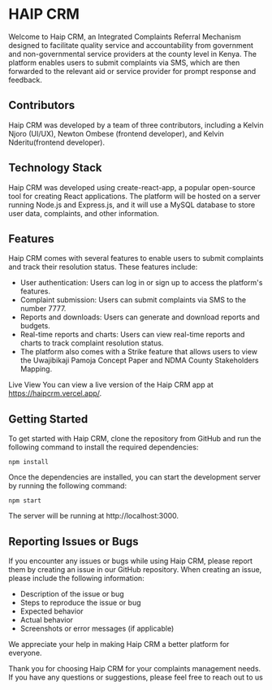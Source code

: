 # HAIP CRM
Welcome to Haip CRM, an Integrated Complaints Referral Mechanism designed to facilitate quality service and accountability from government and non-governmental service providers at the county level in Kenya. The platform enables users to submit complaints via SMS, which are then forwarded to the relevant aid or service provider for prompt response and feedback.

## Contributors
Haip CRM was developed by a team of three contributors, including a Kelvin Njoro (UI/UX), Newton Ombese (frontend developer), and Kelvin Nderitu(frontend developer).

## Technology Stack
Haip CRM was developed using create-react-app, a popular open-source tool for creating React applications. The platform will be hosted on a server running Node.js and Express.js, and it will use a MySQL database to store user data, complaints, and other information.

## Features
Haip CRM comes with several features to enable users to submit complaints and track their resolution status. These features include:

- User authentication: Users can log in or sign up to access the platform's features.
- Complaint submission: Users can submit complaints via SMS to the number 7777.
- Reports and downloads: Users can generate and download reports and budgets.
- Real-time reports and charts: Users can view real-time reports and charts to track complaint resolution status.
- The platform also comes with a Strike feature that allows users to view the Uwajibikaji Pamoja Concept Paper and NDMA County Stakeholders Mapping.

Live View
You can view a live version of the Haip CRM app at https://haipcrm.vercel.app/.

## Getting Started
To get started with Haip CRM, clone the repository from GitHub and run the following command to install the required dependencies:
```
npm install
```
Once the dependencies are installed, you can start the development server by running the following command:
```
npm start
```
The server will be running at http://localhost:3000.

## Reporting Issues or Bugs
If you encounter any issues or bugs while using Haip CRM, please report them by creating an issue in our GitHub repository. When creating an issue, please include the following information:

- Description of the issue or bug
- Steps to reproduce the issue or bug
- Expected behavior
- Actual behavior
- Screenshots or error messages (if applicable)

We appreciate your help in making Haip CRM a better platform for everyone.

Thank you for choosing Haip CRM for your complaints management needs. If you have any questions or suggestions, please feel free to reach out to us

